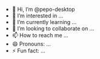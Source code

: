 - 👋 Hi, I’m @pepo-desktop
- 👀 I’m interested in ...
- 🌱 I’m currently learning ...
- 💞️ I’m looking to collaborate on ...
- 📫 How to reach me ...
- 😄 Pronouns: ...
- ⚡ Fun fact: ...

<!---
pepo-desktop/pepo-desktop is a ✨ special ✨ repository because its `README.md` (this file) appears on your GitHub profile.
You can click the Preview link to take a look at your changes.
--->

